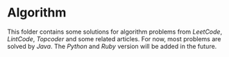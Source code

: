 Algorithm
==
This folder contains some solutions for algorithm problems from *LeetCode*, *LintCode*, *Topcoder* and some related articles. For now, most problems are solved by *Java*. The *Python* and *Ruby* version will be added in the future.
